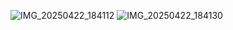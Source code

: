 
![IMG_20250422_184112](https://github.com/user-attachments/assets/82c9389f-c032-48d6-ae21-f00083706bdc)
![IMG_20250422_184130](https://github.com/user-attachments/assets/100ff1c3-419e-41a2-b09d-0d1ea119b651)
